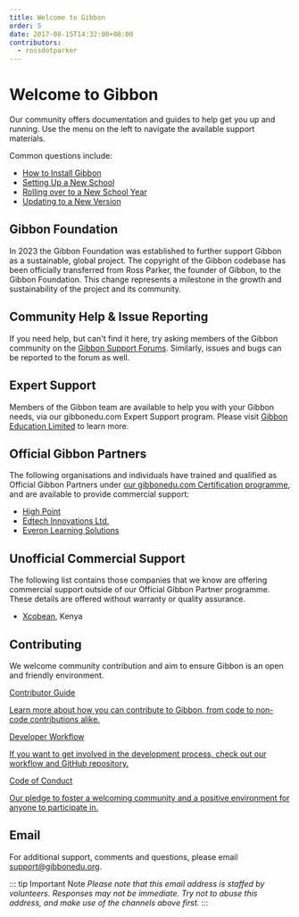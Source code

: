 ```yaml
---
title: Welcome to Gibbon
order: 5
date: 2017-08-15T14:32:00+08:00
contributors:
  - rossdotparker
---
```

# Welcome to Gibbon

Our community offers documentation and guides to help get you up and running. Use the menu on the left to navigate the available support materials.

Common questions include:
- [How to Install Gibbon](/introduction/installing-gibbon)
- [Setting Up a New School](/getting-started/next-steps)
- [Rolling over to a New School Year](/modules/admin/user-admin/rollover)
- [Updating to a New Version](/administration/updating-gibbon)

## Gibbon Foundation

In 2023 the Gibbon Foundation was established to further support Gibbon as a sustainable, global project. The copyright of the Gibbon codebase has been officially transferred from Ross Parker, the founder of Gibbon, to the Gibbon Foundation. This change represents a milestone in the growth and sustainability of the project and its community.
## Community Help & Issue Reporting

If you need help, but can't find it here, try asking members of the Gibbon community on the [Gibbon Support Forums](http://ask.gibbonedu.org/). Similarly, issues and bugs can be reported to the forum as well.

## Expert Support
Members of the Gibbon team are available to help you with your Gibbon needs, via our gibbonedu.com Expert Support program. Please visit [Gibbon Education Limited](https://gibbonedu.com/) to learn more.

## Official Gibbon Partners
The following organisations and individuals have trained and qualified as Official Gibbon Partners under [our gibbonedu.com Certification programme](https://gibbonedu.com/certification.php), and are available to provide commercial support:

- [High Point](https://highpointedu.com)
- [Edtech Innovations Ltd.](https://edtechinno.com)
- [Everon Learning Solutions](https://www.everonlearning.com/)

## Unofficial Commercial Support
The following list contains those companies that we know are offering commercial support outside of our Official Gibbon Partner programme. These details are offered without warranty or quality assurance.

- [Xcobean](https://xcobean.org/), Kenya

## Contributing

We welcome community contribution and aim to ensure Gibbon is an open and friendly environment.

<div class="vp-box-container">
  <a class="vp-box" href="/development/contributing">
    <p class="box-title">Contributor Guide</p>
    <p class="box-caption">Learn more about how you can contribute to Gibbon, from code to non-code contributions alike.</p>
  </a>
  <a class="vp-box" href="/development/getting-started/developer-workflow">
    <p class="box-title">Developer Workflow</p>
    <p class="box-caption">If you want to get involved in the development process, check out our workflow and GitHub repository.</p>
  </a>
  <a class="vp-box" href="https://github.com/GibbonEdu/core/blob/main/.github/CODE_OF_CONDUCT.md">
    <p class="box-title">Code of Conduct</p>
    <p class="box-caption">Our pledge to foster a welcoming community and a positive environment for anyone to participate in.</p>
  </a>
  
</div>

## Email

For additional support, comments and questions, please email [support@gibbonedu.org](mailto:support@gibbonedu.org). 

::: tip Important Note
_Please note that this email address is staffed by volunteers. Responses may not be immediate. Try not to abuse this address, and make use of the channels above first._
:::
